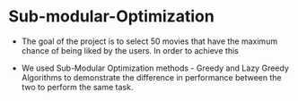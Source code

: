 # Sub-modular-Optimization
- The goal of the project is to select 50 movies that have the maximum chance of being liked by the users. In order to achieve this

- We used Sub-Modular Optimization methods - Greedy and Lazy Greedy Algorithms to demonstrate the difference in performance between the two to perform the same task.
